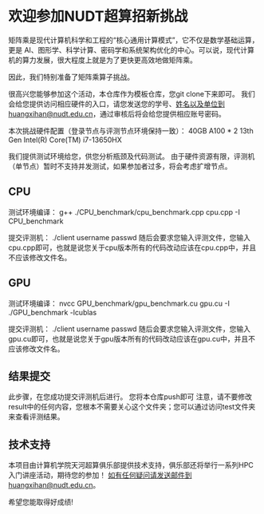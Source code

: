 # 欢迎参加NUDT超算招新挑战

矩阵乘是现代计算机科学和工程的“核心通用计算模式”，它不仅是数学基础运算，更是 AI、图形学、科学计算、密码学和系统架构优化的中心。可以说，现代计算机的算力发展，很大程度上就是为了更快更高效地做矩阵乘。

因此，我们特别准备了矩阵乘算子挑战。

很高兴您能够参加这个活动，本仓库作为模板仓库，您git clone下来即可。
我们会给您提供访问相应硬件的入口，请您发送您的学号、姓名以及单位到huangxihan@nudt.edu.cn，通过审核后将会给您提供相应账号密码。

本次挑战硬件配置（登录节点与评测节点环境保持一致）：
40GB A100 * 2
13th Gen Intel(R) Core(TM) i7-13650HX

我们提供测试环境给您，供您分析瓶颈及代码测试。
由于硬件资源有限，评测机（单节点）暂时不支持并发测试，如果参加者过多，将会考虑扩增节点。

## CPU
测试环境编译：
g++ ./CPU_benchmark/cpu_benchmark.cpp cpu.cpp -I CPU_benchmark

提交评测机：
./client username passwd
随后会要求您输入评测文件，您输入cpu.cpp即可，也就是说您关于cpu版本所有的代码改动应该在cpu.cpp中，并且不应该修改文件名。

## GPU
测试环境编译：
nvcc GPU_benchmark/gpu_benchmark.cu gpu.cu -I ./GPU_benchmark -lcublas

提交评测机：
./client username passwd
随后会要求您输入评测文件，您输入gpu.cu即可，也就是说您关于gpu版本所有的代码改动应该在gpu.cu中，并且不应该修改文件名。

## 结果提交
此步骤，在您成功提交评测机后进行。
您将本仓库push即可
注意，请不要修改result中的任何内容，您根本不需要关心这个文件夹；您可以通过访问test文件夹来查看评测结果。

## 技术支持
本项目由计算机学院天河超算俱乐部提供技术支持，俱乐部还将举行一系列HPC入门讲座活动，期待您的参加！
如有任何疑问请发送邮件到huangxihan@nudt.edu.cn。

希望您能取得好成绩!